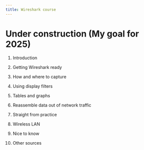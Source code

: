 ```yaml
---
title: Wireshark course
---
```


# Under construction (My goal for 2025)

1. Introduction

2. Getting Wireshark ready

3. How and where to capture

4. Using display filters

5. Tables and graphs

6. Reassemble data out of network traffic

7. Straight from practice

8. Wireless LAN

9. Nice to know

10. Other sources